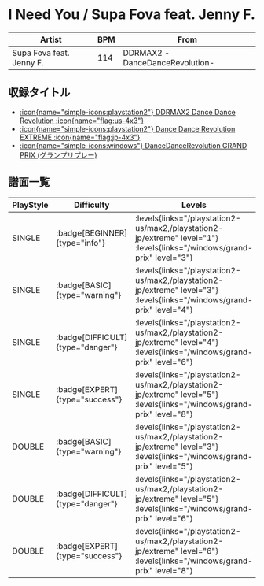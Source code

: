 # I Need You / Supa Fova feat. Jenny F.

|Artist|BPM|From|
|------|---|----|
|Supa Fova feat. Jenny F.|114|DDRMAX2 -DanceDanceRevolution-|

## 収録タイトル

- [:icon{name="simple-icons:playstation2"} DDRMAX2 Dance Dance Revolution :icon{name="flag:us-4x3"}](/playstation2-us/max2)
- [:icon{name="simple-icons:playstation2"} Dance Dance Revolution EXTREME :icon{name="flag:jp-4x3"}](/playstation2-jp/extreme)
- [:icon{name="simple-icons:windows"} DanceDanceRevolution GRAND PRIX (グランプリプレー)](/windows/grand-prix)

## 譜面一覧

|PlayStyle|Difficulty|Levels|Notes|Movie|
|---------|----------|------|-----|-----|
|SINGLE| :badge[BEGINNER]{type="info"}| :levels{links="/playstation2-us/max2,/playstation2-jp/extreme" level="1"} :levels{links="/windows/grand-prix" level="3"}|100/0||
|SINGLE| :badge[BASIC]{type="warning"}| :levels{links="/playstation2-us/max2,/playstation2-jp/extreme" level="3"} :levels{links="/windows/grand-prix" level="4"}|105/11||
|SINGLE| :badge[DIFFICULT]{type="danger"}| :levels{links="/playstation2-us/max2,/playstation2-jp/extreme" level="4"} :levels{links="/windows/grand-prix" level="6"}|161/15||
|SINGLE| :badge[EXPERT]{type="success"}| :levels{links="/playstation2-us/max2,/playstation2-jp/extreme" level="5"} :levels{links="/windows/grand-prix" level="8"}|186/22||
|DOUBLE| :badge[BASIC]{type="warning"}| :levels{links="/playstation2-us/max2,/playstation2-jp/extreme" level="3"} :levels{links="/windows/grand-prix" level="5"}|107/3||
|DOUBLE| :badge[DIFFICULT]{type="danger"}| :levels{links="/playstation2-us/max2,/playstation2-jp/extreme" level="5"} :levels{links="/windows/grand-prix" level="6"}|163/9||
|DOUBLE| :badge[EXPERT]{type="success"}| :levels{links="/playstation2-us/max2,/playstation2-jp/extreme" level="6"} :levels{links="/windows/grand-prix" level="8"}|207/4||
